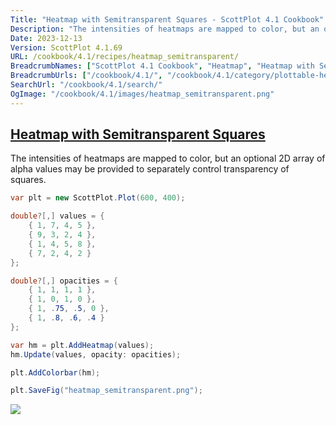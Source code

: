 ```yaml
---
Title: "Heatmap with Semitransparent Squares - ScottPlot 4.1 Cookbook"
Description: "The intensities of heatmaps are mapped to color, but an optional 2D array of alpha values may be provided to separately control transparency of squares."
Date: 2023-12-13
Version: ScottPlot 4.1.69
URL: /cookbook/4.1/recipes/heatmap_semitransparent/
BreadcrumbNames: ["ScottPlot 4.1 Cookbook", "Heatmap", "Heatmap with Semitransparent Squares"]
BreadcrumbUrls: ["/cookbook/4.1/", "/cookbook/4.1/category/plottable-heatmap", "/cookbook/4.1/recipes/heatmap_semitransparent/"]
SearchUrl: "/cookbook/4.1/search/"
OgImage: "/cookbook/4.1/images/heatmap_semitransparent.png"
---
```


<h2><a id='heatmap-with-semitransparent-squares' href='/cookbook/4.1/recipes/heatmap_semitransparent/'>Heatmap with Semitransparent Squares</a></h2>

The intensities of heatmaps are mapped to color, but an optional 2D array of alpha values may be provided to separately control transparency of squares.

```cs
var plt = new ScottPlot.Plot(600, 400);

double?[,] values = {
    { 1, 7, 4, 5 },
    { 9, 3, 2, 4 },
    { 1, 4, 5, 8 },
    { 7, 2, 4, 2 }
};

double?[,] opacities = {
    { 1, 1, 1, 1 },
    { 1, 0, 1, 0 },
    { 1, .75, .5, 0 },
    { 1, .8, .6, .4 }
};

var hm = plt.AddHeatmap(values);
hm.Update(values, opacity: opacities);

plt.AddColorbar(hm);

plt.SaveFig("heatmap_semitransparent.png");
```

<img src='../../images/heatmap_semitransparent.png' class='d-block mx-auto my-5' />


